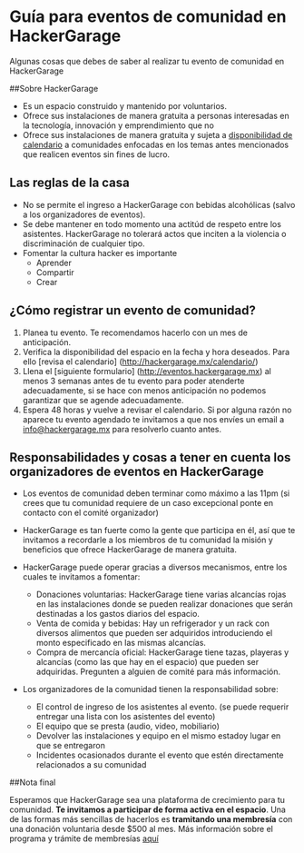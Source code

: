 # Guía para eventos de comunidad en HackerGarage
Algunas cosas que debes de saber al realizar tu evento de comunidad en HackerGarage

##Sobre HackerGarage

* Es un espacio construido y mantenido por voluntarios.
* Ofrece sus instalaciones de manera gratuita a personas interesadas en la tecnología, innovación y emprendimiento que no
* Ofrece sus instalaciones de manera gratuita y sujeta a [disponibilidad de calendario](http://hackergarage.mx/calendario/) a comunidades enfocadas en los temas antes mencionados que realicen eventos sin fines de lucro.


## Las reglas de la casa

* No se permite el ingreso a HackerGarage con bebidas alcohólicas (salvo a los organizadores de eventos).
* Se debe mantener en todo momento una actitúd de respeto entre los asistentes. HackerGarage no tolerará actos que inciten a la violencia o discriminación de cualquier tipo.
* Fomentar la cultura hacker es importante
  * Aprender
  * Compartir
  * Crear


## ¿Cómo registrar un evento de comunidad?

1. Planea tu evento. Te recomendamos hacerlo con un mes de anticipación.
2. Verifica la disponibilidad del espacio en la fecha y hora deseados. Para ello [revisa el calendario] (http://hackergarage.mx/calendario/)
3. Llena el [siguiente formulario] (http://eventos.hackergarage.mx) al menos 3 semanas antes de tu evento para poder atenderte adecuadamente, si se hace con menos anticipación no podemos garantizar que se agende adecuadamente.
4. Espera 48 horas y vuelve a revisar el calendario. Si por alguna razón no aparece tu evento agendado te invitamos a que nos envíes un email a info@hackergarage.mx para resolverlo cuanto antes. 


## Responsabilidades y cosas a tener en cuenta los organizadores de eventos en HackerGarage

* Los eventos de comunidad deben terminar como máximo a las 11pm (si crees que tu comunidad requiere de un caso excepcional ponte en contacto con el comité organizador)
* HackerGarage es tan fuerte como la gente que participa en él, así que te invitamos a recordarle a los miembros de tu comunidad la misión y beneficios que ofrece HackerGarage de manera gratuita. 
* HackerGarage puede operar gracias a diversos mecanismos, entre los cuales te invitamos a fomentar:
  *  Donaciones voluntarias: HackerGarage tiene varias alcancías rojas en las instalaciones donde se pueden realizar donaciones que serán destinadas a los gastos diarios del espacio.
  *  Venta de comida y bebidas: Hay un refrigerador y un rack con diversos alimentos que pueden ser adquiridos introduciendo el monto especificado en las mismas alcancías.
  *  Compra de mercancía oficial: HackerGarage tiene tazas, playeras y alcancías (como las que hay en el espacio) que pueden ser adquiridas. Pregunten a alguien de comité para más información.

* Los organizadores de la comunidad tienen la responsabilidad sobre:
  * El control de ingreso de los asistentes al evento. (se puede requerir entregar una lista con los asistentes del evento)
  * El equipo que se presta (audio, video, mobiliario)
  * Devolver las instalaciones y equipo en el mismo estadoy lugar en que se entregaron
  * Incidentes ocasionados durante el evento que estén directamente relacionados a su comunidad
  
##Nota final


Esperamos que HackerGarage sea una plataforma de crecimiento para tu comunidad. 
**Te invitamos a participar de forma activa en el espacio**. Una de las formas más sencillas de hacerlos es **tramitando una membresía** con una donación voluntaria desde $500 al mes. Más información sobre el programa y trámite de membresías [aquí](http://hackergarage.mx/membresias/)
 
 
